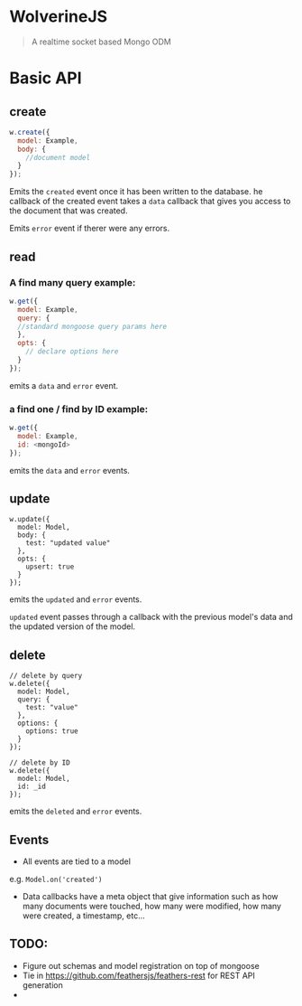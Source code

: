 # WolverineJS

> A realtime socket based Mongo ODM

# Basic API

## create

```javascript
w.create({
  model: Example,
  body: {
    //document model
  }
});
```

Emits the `created` event once it has been written to the database. he callback of the created event takes a `data` callback that gives you access to the document that was created.

Emits `error` event if therer were any errors.

## read

### A find many query example:

```javascript
w.get({
  model: Example,
  query: {
  //standard mongoose query params here
  },
  opts: {
    // declare options here
  }
});
```

emits a `data` and `error` event.

### a find one / find by ID example:

```javascript
w.get({
  model: Example,
  id: <mongoId>  
});
```

emits the `data` and `error` events.

## update

```
w.update({
  model: Model,
  body: {
    test: "updated value"
  },
  opts: {
    upsert: true
  }
});
```

emits the `updated` and `error` events.

`updated` event passes through a callback with the previous model's data and the updated version of the model.

## delete

```
// delete by query
w.delete({
  model: Model,
  query: {
    test: "value"
  },
  options: {
    options: true
  }
});

// delete by ID
w.delete({
  model: Model,
  id: _id
});
```

emits the `deleted` and `error` events.

## Events

- All events are tied to a model

e.g. `Model.on('created')`

- Data callbacks have a meta object that give information such as how many documents were touched, how many were modified, how many were created, a timestamp, etc...

## TODO:

- Figure out schemas and model registration on top of mongoose
- Tie in <https://github.com/feathersjs/feathers-rest> for REST API generation
-
